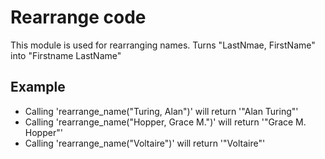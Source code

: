 Rearrange code
=========

This module is used for rearranging names.
Turns "LastNmae, FirstName" into "Firstname LastName"

## Example

* Calling 'rearrange_name("Turing, Alan")' will return '"Alan Turing"'
* Calling 'rearrange_name("Hopper, Grace M.")' will return '"Grace M. Hopper"'
* Calling 'rearrange_name("Voltaire")' will return '"Voltaire"'
